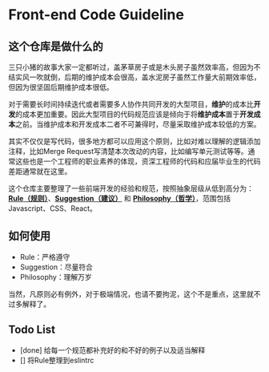 Front-end Code Guideline
========================

## 这个仓库是做什么的

三只小猪的故事大家一定都听过，盖茅草房子或是木头房子虽然效率高，但因为不结实风一吹就倒，后期的维护成本会很高，盖水泥房子虽然工作量大前期效率低，但因为很坚固后期维护成本很低。

对于需要长时间持续迭代或者需要多人协作共同开发的大型项目，**维护**的成本比**开发**的成本更加重要。因此大型项目的代码规范应该是倾向于将**维护成本**置于**开发成本**之前。当维护成本和开发成本二者不可兼得时，尽量采取维护成本较低的方案。

其实不仅仅是写代码，很多地方都可以应用这个原则，比如对难以理解的逻辑添加注释，比如Merge Request写清楚本次改动的内容，比如编写单元测试等等。通常这些也是一个工程师的职业素养的体现，资深工程师的代码和应届毕业生的代码差距通常就在这里。

这个仓库主要整理了一些前端开发的经验和规范，按照抽象层级从低到高分为：**[Rule（规则）](/code/rule.md)**、**[Suggestion（建议）](/code/suggestion.md)** 和 **[Philosophy（哲学）](/code/philosophy.md)**，范围包括Javascript、CSS、React。



## 如何使用

- Rule：严格遵守
- Suggestion：尽量符合
- Philosophy：理解万岁

当然，凡原则必有例外，对于极端情况，也请不要拘泥，这个不是重点，这里就不过多解释了。

## Todo List

- [done] 给每一个规范都补充好的和不好的例子以及适当解释
- [] 将Rule整理到eslintrc
